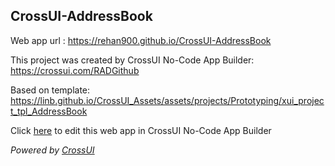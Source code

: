 ## CrossUI-AddressBook
Web app url : https://rehan900.github.io/CrossUI-AddressBook

This project was created by CrossUI No-Code App Builder: https://crossui.com/RADGithub

Based on template: https://linb.github.io/CrossUI_Assets/assets/projects/Prototyping/xui_project_tpl_AddressBook

Click [here](https://crossui.com/RADGithub/#!from=github&owner=rehan900&repo=CrossUI-AddressBook) to edit this web app in CrossUI No-Code App Builder

<i>Powered by [CrossUI](https://crossui.com)</i>

